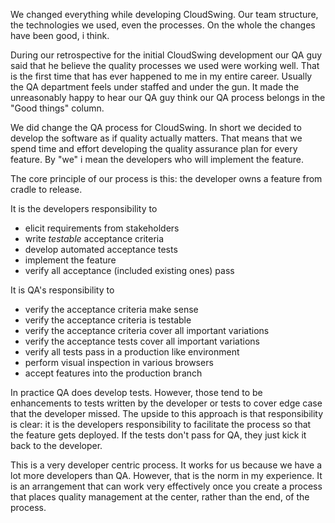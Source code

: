 We changed everything while developing CloudSwing.  Our team
structure, the technologies we used, even the processes.  On the whole
the changes have been good, i think.  

During our retrospective for the initial CloudSwing development our QA
guy said that he believe the quality processes we used were working
well.  That is the first time that has ever happened to me in my
entire career.  Usually the QA department feels under staffed and
under the gun.  It made the unreasonably happy to hear our QA guy
think our QA process belongs in the "Good things" column.

We did change the QA process for CloudSwing. In short we decided to
develop the software as if quality actually matters. That means that
we spend time and effort developing the quality assurance plan for
every feature.  By "we" i mean the developers who will implement the
feature.

The core principle of our process is this: the developer owns a
feature from cradle to release. 

It is the developers responsibility to
 * elicit requirements from stakeholders
 * write *testable* acceptance criteria
 * develop automated acceptance tests
 * implement the feature
 * verify all acceptance (included existing ones) pass

It is QA's responsibility to
 * verify the acceptance criteria make sense
 * verify the acceptance criteria is testable
 * verify the acceptance criteria cover all important variations
 * verify the acceptance tests cover all important variations
 * verify all tests pass in a production like environment
 * perform visual inspection in various browsers
 * accept features into the production branch

In practice QA does develop tests.  However, those tend to be
enhancements to tests written by the developer or tests to cover edge
case that the developer missed.  The upside to this approach is that
responsibility is clear: it is the developers responsibility to
facilitate the process so that the feature gets deployed. If the tests
don't pass for QA, they just kick it back to the developer.

This is a very developer centric process.  It works for us because we
have a lot more developers than QA. However, that is the norm in my
experience. It is an arrangement that can work very effectively once
you create a process that places quality management at the center,
rather than the end, of the process.